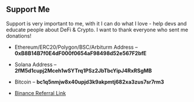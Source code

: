 ## Support Me

Support is very important to me, with it I can do what I love - help devs and educate people about DeFi & Crypto. I want to thank everyone who sent me donations!

- Ethereum/ERC20/Polygon/BSC/Arbiturm Address – **0xB8B14B7f0E4dF000f0654aF98498d52e567F2bfE**

- Solana Address – **2fM5d1cupj2Mceh1wSYTrq1PSz2JbTbcYipJ4RxRSgMB**

- Bitcoin – **bc1q5nmjw8x40upjd3k9akpmtj682xa3zus7sr7rm3**

- [Binance Referral Link](https://accounts.binance.com/en/register?ref=515918935)
